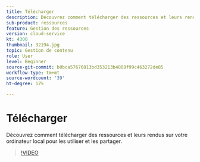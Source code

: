 ```yaml
---
title: Télécharger
description: Découvrez comment télécharger des ressources et leurs rendus sur votre ordinateur local pour les utiliser et les partager.
sub-product: ressources
feature: Gestion des ressources
version: cloud-service
kt: 4300
thumbnail: 32194.jpg
topic: Gestion de contenu
role: User
level: Beginner
source-git-commit: b0bca57676813bd353213b4808f99c463272de85
workflow-type: tm+mt
source-wordcount: '39'
ht-degree: 17%

---
```



# Télécharger

Découvrez comment télécharger des ressources et leurs rendus sur votre ordinateur local pour les utiliser et les partager.

>[!VIDEO](https://video.tv.adobe.com/v/35090/?quality=12&learn=on&hidetitle=true)
